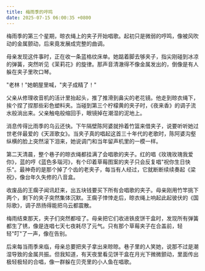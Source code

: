 ```yaml
---
title: 梅雨季的哼鸣
date: 2025-07-15 06:00:35 +0800
---
```


梅雨季的第三个星期，晾衣绳上的夹子开始唱歌。起初只是微弱的哼鸣，像被风吹动的金属颤动，后来竟发展成完整的曲调。

母亲发现这件事时，正在收一条蓝格纹床单。她踮着脚去够夹子，指尖刚碰到冰凉的弹簧，突然听见《茉莉花》的旋律。那声音清澈得不像金属发出的，倒像是有人躲在夹子里吹口琴。

"老林！"她朝屋里喊，"夹子成精了！"

父亲从修理收音机的活计里抬起头，推了推滑到鼻尖的老花镜。他走到晾衣绳下，挨个捏了捏那些彩色塑料夹。当碰到第三个柠檬黄的夹子时，《夜来香》的调子流水般淌出来。父亲触电般缩回手，眼镜掉在潮湿的泥地上。

消息传得比雨季的乌云还快。下午隔壁陈阿婆就拎着竹篮来借夹子，说要听听她过世老伴最爱的《天涯歌女》。当夹子真的唱起这首三十年代的老歌时，陈阿婆沟壑纵横的脸上突然滚下泪来，她说调门和当年留声机里的一模一样。

第二天清晨，整个巷子的晾衣绳都挂满了会唱歌的夹子。红的唱《玫瑰玫瑰我爱你》，蓝的哼《蓝色多瑙河》，有个印着草莓图案的夹子只会反复唱"祝你生日快乐"。最神奇的是那个掉了个齿的老夹子，每当有人经过，它就断断续续奏起《梁祝》，像台年久失修的八音盒。

收废品的王瘸子闻讯赶来，出五块钱要买下所有会唱歌的夹子。母亲刚用竹竿挑下两个，剩下的夹子突然集体沉默。王瘸子悻悻走后，晾衣绳上响起此起彼伏的《国际歌》，调子昂扬得能把乌云都震散。

梅雨结束那天，夹子们突然都哑了。母亲把它们收进铁皮饼干盒时，发现所有弹簧都生了锈，像是连唱七天七夜耗尽了元气。只有那个草莓夹子在合盖前，轻轻"叮"了一声，像在告别。

后来每当雨季来临，母亲总要把夹子拿出来晾晾。巷子里的人笑她，说那不过是潮湿导致的金属共振。但我知道，有天夜里看见饼干盒在月光下微微颤动，里面传出极轻极轻的合唱，像一群躲在贝壳里的小人鱼在唱歌。

